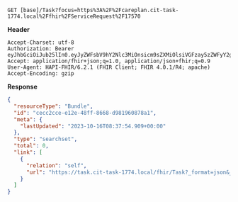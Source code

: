`GET [base]/Task?focus=https%3A%2F%2Fcareplan.cit-task-1774.local%2Ffhir%2FServiceRequest%2F17570`

__Header__
```
Accept-Charset: utf-8
Authorization: Bearer eyJhbGciOiJub25lIn0.eyJyZWFsbV9hY2Nlc3MiOnsicm9sZXMiOlsiVGFzay5zZWFyY2giLCIkdGVzdC1vbmx5LWNyZWF0ZSJdfSwidXNlcl90eXBlIjoiU1lTVEVNIn0.
Accept: application/fhir+json;q=1.0, application/json+fhir;q=0.9
User-Agent: HAPI-FHIR/6.2.1 (FHIR Client; FHIR 4.0.1/R4; apache)
Accept-Encoding: gzip
```



__Response__
```json
{
  "resourceType": "Bundle",
  "id": "cecc2cce-e12e-48ff-8668-d981960878a1",
  "meta": {
    "lastUpdated": "2023-10-16T08:37:54.909+00:00"
  },
  "type": "searchset",
  "total": 0,
  "link": [
    {
      "relation": "self",
      "url": "https://task.cit-task-1774.local/fhir/Task?_format=json&_pretty=true&focus=https%3A%2F%2Fcareplan.cit-task-1774.local%2Ffhir%2FServiceRequest%2F17570"
    }
  ]
}
```